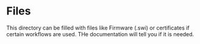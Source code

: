 # Files 
This directory can be filled with files like Firmware (.swi) or certificates if certain workflows are used. THe documentation will tell you if it is needed.